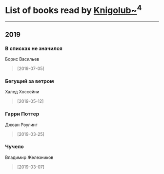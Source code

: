 # List of books read by [Knigolub~](https://plus.google.com/u/0/111878597279669641685/)<sup>4</sup>
---

## 2019

### В списках не значился
Борис Васильев
> [2019-07-05] 


### Бегущий за ветром
Халед Хоссейни
> [2019-05-12] 


### Гарри Поттер
Джоан Роулинг
> [2019-03-25] 


### Чучело
Владимир Железников
> [2019-03-07] 



